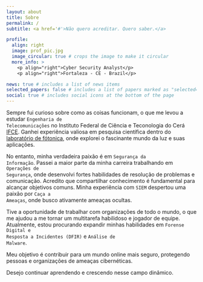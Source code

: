 ```yaml
---
layout: about
title: Sobre
permalink: /
subtitle: <a href='#'>Não quero acreditar. Quero saber.</a>

profile:
  align: right
  image: prof_pic.jpg
  image_circular: true # crops the image to make it circular
  more_info: >
    <p align="right">Cyber Security Analyst</p>
    <p align="right">Fortaleza - CE - Brazil</p>

news: true # includes a list of news items
selected_papers: false # includes a list of papers marked as "selected={true}"
social: true # includes social icons at the bottom of the page
---
```


Sempre fui curioso sobre como as coisas funcionam, o que me levou a estudar <code class="language-plaintext highlighter-rouge">Engenharia de Telecomunicações</code> no Instituto Federal de Ciência e Teconologia do Cerá [IFCE](https://ifce.edu.br/). Ganhei experiência valiosa em pesquisa científica dentro do [laboratório de fótonica](http://fotonica.fortaleza.ifce.edu.br/?page_id=1603), onde explorei o fascinante mundo da luz e suas aplicações.

No entanto, minha verdadeira paixão é em <code class="language-plaintext highlighter-rouge">Segurança da Informação</code>. Passei a maior parte da minha carreira trabalhando em <code class="language-plaintext highlighter-rouge">Operações de Segurança</code>, onde desenvolvi fortes habilidades de resolução de problemas e comunicação. Acredito que compartilhar conhecimento é fundamental para alcançar objetivos comuns. Minha experiência com <code class="language-plaintext highlighter-rouge">SIEM</code> despertou uma paixão por <code class="language-plaintext highlighter-rouge">Caça a Ameaças</code>, onde busco ativamente ameaças ocultas.

Tive a oportunidade de trabalhar com organizações de todo o mundo, o que me ajudou a me tornar um multitarefa habilidoso e jogador de equipe. Atualmente, estou procurando expandir minhas habilidades em <code class="language-plaintext highlighter-rouge">Forense Digital e Resposta a Incidentes (DFIR)</code> e <code class="language-plaintext highlighter-rouge">Análise de Malware</code>.

Meu objetivo é contribuir para um mundo online mais seguro, protegendo pessoas e organizações de ameaças cibernéticas.

Desejo continuar aprendendo e crescendo nesse campo dinâmico.
